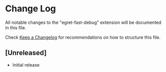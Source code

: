 # Change Log

All notable changes to the "egret-fast-debug" extension will be documented in this file.

Check [Keep a Changelog](http://keepachangelog.com/) for recommendations on how to structure this file.

## [Unreleased]

- Initial release